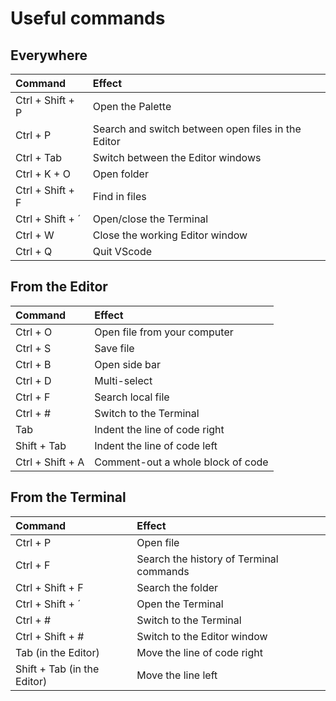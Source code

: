 # Useful commands

## Everywhere
| Command | Effect|
| :- | :- |
| Ctrl + Shift + P | Open the Palette |
| Ctrl + P | Search and switch between open files in the Editor |
| Ctrl + Tab | Switch between the Editor windows |
| Ctrl + K + O | Open folder |
| Ctrl + Shift + F | Find in files |
| Ctrl + Shift + ´ | Open/close the Terminal |
| Ctrl + W | Close the working Editor window |
| Ctrl + Q | Quit VScode |



## From the Editor
| Command | Effect |
| :- | :- |
| Ctrl + O | Open file from your computer |
| Ctrl + S | Save file |
| Ctrl + B | Open side bar |
| Ctrl + D | Multi-select |
| Ctrl + F | Search local file |
| Ctrl + # | Switch to the Terminal |
| Tab | Indent the line of code right |
| Shift + Tab | Indent the line of code left |
| Ctrl + Shift + A | Comment-out a whole block of code |


## From the Terminal
| Command | Effect |
| :- | :- |
| Ctrl + P | Open file |
| Ctrl + F | Search the history of Terminal commands |
| Ctrl + Shift + F | Search the folder |
| Ctrl + Shift + ´ | Open the Terminal |
| Ctrl + # | Switch to the Terminal |
| Ctrl + Shift + # | Switch to the Editor window |
| Tab (in the Editor) | Move the line of code right |
| Shift + Tab (in the Editor) | Move the line left |
